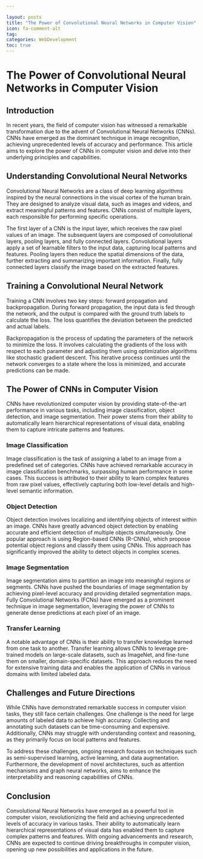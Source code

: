 ```yaml
---

layout: posts
title: "The Power of Convolutional Neural Networks in Computer Vision"
icon: fa-comment-alt
tag:      
categories: WebDevelopment
toc: true
---
```




# The Power of Convolutional Neural Networks in Computer Vision

## Introduction

In recent years, the field of computer vision has witnessed a remarkable transformation due to the advent of Convolutional Neural Networks (CNNs). CNNs have emerged as the dominant technique in image recognition, achieving unprecedented levels of accuracy and performance. This article aims to explore the power of CNNs in computer vision and delve into their underlying principles and capabilities.

## Understanding Convolutional Neural Networks

Convolutional Neural Networks are a class of deep learning algorithms inspired by the neural connections in the visual cortex of the human brain. They are designed to analyze visual data, such as images and videos, and extract meaningful patterns and features. CNNs consist of multiple layers, each responsible for performing specific operations.

The first layer of a CNN is the input layer, which receives the raw pixel values of an image. The subsequent layers are composed of convolutional layers, pooling layers, and fully connected layers. Convolutional layers apply a set of learnable filters to the input data, capturing local patterns and features. Pooling layers then reduce the spatial dimensions of the data, further extracting and summarizing important information. Finally, fully connected layers classify the image based on the extracted features.

## Training a Convolutional Neural Network

Training a CNN involves two key steps: forward propagation and backpropagation. During forward propagation, the input data is fed through the network, and the output is compared with the ground truth labels to calculate the loss. The loss quantifies the deviation between the predicted and actual labels.

Backpropagation is the process of updating the parameters of the network to minimize the loss. It involves calculating the gradients of the loss with respect to each parameter and adjusting them using optimization algorithms like stochastic gradient descent. This iterative process continues until the network converges to a state where the loss is minimized, and accurate predictions can be made.

## The Power of CNNs in Computer Vision

CNNs have revolutionized computer vision by providing state-of-the-art performance in various tasks, including image classification, object detection, and image segmentation. Their power stems from their ability to automatically learn hierarchical representations of visual data, enabling them to capture intricate patterns and features.

### Image Classification

Image classification is the task of assigning a label to an image from a predefined set of categories. CNNs have achieved remarkable accuracy in image classification benchmarks, surpassing human performance in some cases. This success is attributed to their ability to learn complex features from raw pixel values, effectively capturing both low-level details and high-level semantic information.

### Object Detection

Object detection involves localizing and identifying objects of interest within an image. CNNs have greatly advanced object detection by enabling accurate and efficient detection of multiple objects simultaneously. One popular approach is using Region-based CNNs (R-CNNs), which propose potential object regions and classify them using CNNs. This approach has significantly improved the ability to detect objects in complex scenes.

### Image Segmentation

Image segmentation aims to partition an image into meaningful regions or segments. CNNs have pushed the boundaries of image segmentation by achieving pixel-level accuracy and providing detailed segmentation maps. Fully Convolutional Networks (FCNs) have emerged as a prominent technique in image segmentation, leveraging the power of CNNs to generate dense predictions at each pixel of an image.

### Transfer Learning

A notable advantage of CNNs is their ability to transfer knowledge learned from one task to another. Transfer learning allows CNNs to leverage pre-trained models on large-scale datasets, such as ImageNet, and fine-tune them on smaller, domain-specific datasets. This approach reduces the need for extensive training data and enables the application of CNNs in various domains with limited labeled data.

## Challenges and Future Directions

While CNNs have demonstrated remarkable success in computer vision tasks, they still face certain challenges. One challenge is the need for large amounts of labeled data to achieve high accuracy. Collecting and annotating such datasets can be time-consuming and expensive. Additionally, CNNs may struggle with understanding context and reasoning, as they primarily focus on local patterns and features.

To address these challenges, ongoing research focuses on techniques such as semi-supervised learning, active learning, and data augmentation. Furthermore, the development of novel architectures, such as attention mechanisms and graph neural networks, aims to enhance the interpretability and reasoning capabilities of CNNs.

## Conclusion

Convolutional Neural Networks have emerged as a powerful tool in computer vision, revolutionizing the field and achieving unprecedented levels of accuracy in various tasks. Their ability to automatically learn hierarchical representations of visual data has enabled them to capture complex patterns and features. With ongoing advancements and research, CNNs are expected to continue driving breakthroughs in computer vision, opening up new possibilities and applications in the future.